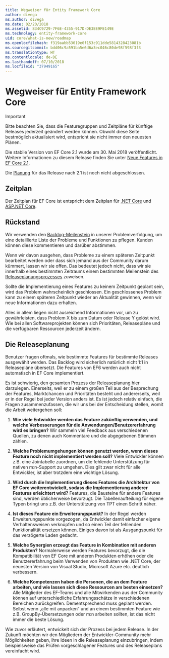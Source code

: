 ```yaml
---
title: Wegweiser für Entity Framework Core
author: divega
ms.author: divega
ms.date: 02/20/2018
ms.assetid: 834C9729-7F6E-4355-917D-DE3EE9FE149E
ms.technology: entity-framework-core
uid: core/what-is-new/roadmap
ms.openlocfilehash: f319aabb53019e0f153c911dde5814328423081b
ms.sourcegitcommit: bdd06c9a591ba5e6d6a3ec046c80de98f598f3f3
ms.translationtype: HT
ms.contentlocale: de-DE
ms.lasthandoff: 07/10/2018
ms.locfileid: "37949165"
---
```

# <a name="entity-framework-core-roadmap"></a>Wegweiser für Entity Framework Core

> [!IMPORTANT]
> Bitte beachten Sie, dass die Featuregruppen und Zeitpläne für künftige Releases jederzeit geändert werden können. Obwohl diese Seite bestmöglich aktualisiert wird, entspricht sie nicht immer den neuesten Plänen.

Die stabile Version von EF Core 2.1 wurde am 30. Mai 2018 veröffentlicht. Weitere Informationen zu diesem Release finden Sie unter [Neue Features in EF Core 2.1](xref:core/what-is-new/ef-core-2.1).

Die [Planung](#release-planning-process) für das Release nach 2.1 ist noch nicht abgeschlossen.

## <a name="schedule"></a>Zeitplan

Der Zeitplan für EF Core ist entspricht dem Zeitplan für [.NET Core](https://github.com/dotnet/core/blob/master/roadmap.md) und [ASP.NET Core](https://github.com/aspnet/Home/wiki/Roadmap).

## <a name="backlog"></a>Rückstand

Wir verwenden den [Backlog-Meilenstein](https://github.com/aspnet/EntityFrameworkCore/issues?q=is%3Aopen+is%3Aissue+milestone%3ABacklog+sort%3Areactions-%2B1-desc) in unserer Problemverfolgung, um eine detaillierte Liste der Probleme und Funktionen zu pflegen. Kunden können diese kommentieren und darüber abstimmen.

Wenn wir davon ausgehen, dass Probleme zu einem späteren Zeitpunkt bearbeitet werden oder dass sich jemand aus der Community darum kümmert, lassen wir sie offen. Das bedeutet jedoch nicht, dass wir sie innerhalb eines bestimmten Zeitraums einem bestimmten Meilenstein des [Releaseplanungsprozesses](#release-planning-process) zuweisen.

Sollte die Implementierung eines Features zu keinem Zeitpunkt geplant sein, wird das Problem wahrscheinlich geschlossen. Ein geschlossenes Problem kann zu einem späteren Zeitpunkt wieder an Aktualität gewinnen, wenn wir neue Informationen dazu erhalten.

Alles in allem liegen nicht ausreichend Informationen vor, um zu gewährleisten, dass Problem X bis zum Datum oder Release Y gelöst wird. Wie bei allen Softwareprojekten können sich Prioritäten, Releasepläne und die verfügbaren Ressourcen jederzeit ändern.

## <a name="release-planning-process"></a>Die Releaseplanung

Benutzer fragen oftmals, wie bestimmte Features für bestimmte Releases ausgewählt werden. Das Backlog wird sicherlich natürlich nicht 1:1 in Releasepläne übersetzt. Die Features von EF6 werden auch nicht automatisch in EF Core implementiert.

Es ist schwierig, den gesamten Prozess der Releaseplanung hier darzulegen. Einerseits, weil er zu einem großen Teil aus der Besprechung der Features, Marktchancen und Prioritäten besteht und andererseits, weil er in der Regel bei jeder Version anders ist. Es ist jedoch relativ einfach, die Fragen zusammenzufassen, die wir uns bei der Entscheidung stellen, womit die Arbeit weitergehen soll:

1. **Wie viele Entwickler werden das Feature zukünftig verwenden, und welche Verbesserungen für die Anwendungen/Benutzererfahrung wird es bringen?** Wir sammeln viel Feedback aus verschiedenen Quellen, zu denen auch Kommentare und die abgegebenen Stimmen zählen.

2. **Welche Problemumgehungen können genutzt werden, wenn dieses Feature noch nicht implementiert werden soll?** Viele Entwickler können z.B. eine Jointabelle zuordnen, um die fehlende Unterstützung für nativen m:n-Support zu umgehen. Dies gilt zwar nicht für alle Entwickler, ist aber trotzdem eine wichtige Lösung.

3. **Wird durch die Implementierung dieses Features die Architektur von EF Core weiterentwickelt, sodass die Implementierung anderer Features erleichtert wird?** Features, die Bausteine für andere Features sind, werden üblicherweise bevorzugt. Die Tabellenaufteilung für eigene Typen bringt uns z.B. der Unterstützung von TPT einen Schritt näher.

4. **Ist dieses Feature ein Erweiterungspunkt?** In der Regel werden Erweiterungspunkte vorgezogen, da Entwickler damit einfacher eigene Verhaltensweisen verknüpfen und so einen Teil der fehlenden Funktionalität ersetzen können. Einiges davon ist als Ausgangspunkt für das verzögerte Laden gedacht.

5. **Welche Synergien erzeugt das Feature in Kombination mit anderen Produkten?** Normalerweise werden Features bevorzugt, die die Kompatibilität von EF Core mit anderen Produkten erhöhen oder die Benutzererfahrung beim Verwenden von Produkten wie .NET Core, der neuesten Version von Visual Studio, Microsoft Azure etc. deutlich verbessern.

6. **Welche Kompetenzen haben die Personen, die an dem Feature arbeiten, und wie lassen sich diese Ressourcen am besten einsetzen?** Alle Mitglieder des EF-Teams und alle Mitwirkenden aus der Community können auf unterschiedliche Erfahrungsschätze in verschiedenen Bereichen zurückgreifen. Dementsprechend muss geplant werden. Selbst wenn „alle mit anpacken“ und an einem bestimmten Feature wie z.B. GroupBy-Übersetzungen oder m:n arbeiten sollten, ist das nicht immer die beste Lösung.

Wie zuvor erläutert, entwickelt sich der Prozess bei jedem Release. In der Zukunft möchten wir den Mitgliedern der Entwickler-Community mehr Möglichkeiten geben, ihre Ideen in die Releaseplanung einzubringen, indem beispielsweise das Prüfen vorgeschlagener Features und des Releaseplans vereinfacht wird.
